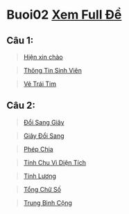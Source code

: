 # Buoi02 [Xem Full Đề](https://github.com/LockMan04/Buoi02/blob/master/TH_Tuan02.pdf)
## Câu 1: 
> [Hiện xin chào](https://github.com/LockMan04/Buoi02/blob/master/Buoi02/src/Cau01/HienXinChao.java)

> [Thông Tin Sinh Viên](https://github.com/LockMan04/Buoi02/blob/master/Buoi02/src/Cau01/ThongTinSinhVien.java)

> [Vẽ Trái Tim](https://github.com/LockMan04/Buoi02/blob/master/Buoi02/src/Cau01/VeTraiTim.java)
## Câu 2:
> [Đổi Sang Giây](https://github.com/LockMan04/Buoi02/blob/master/Buoi02/src/Cau02/DoiSangGiay.java)

> [Giây Đổi Sang](https://github.com/LockMan04/Buoi02/blob/master/Buoi02/src/Cau02/GiayDoiSang.java)

> [Phép Chia](https://github.com/LockMan04/Buoi02/blob/master/Buoi02/src/Cau02/PhepChia.java)

> [Tính Chu Vi Diện Tích](https://github.com/LockMan04/Buoi02/blob/master/Buoi02/src/Cau02/TinhChuViDienTich.java)

> [Tính Lương](https://github.com/LockMan04/Buoi02/blob/master/Buoi02/src/Cau02/TinhLuong.java)

> [Tổng Chữ Số](https://github.com/LockMan04/Buoi02/blob/master/Buoi02/src/Cau02/TongChuaSo.java)

> [Trung Bình Cộng](https://github.com/LockMan04/Buoi02/blob/master/Buoi02/src/Cau02/TrungBinhCong.java)
